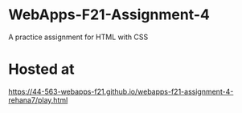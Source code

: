 # WebApps-F21-Assignment-4
A practice assignment for HTML with CSS
# Hosted at
 https://44-563-webapps-f21.github.io/webapps-f21-assignment-4-rehana7/play.html